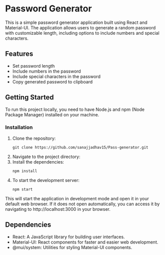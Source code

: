 # Password Generator
This is a simple password generator application built using React and Material-UI. The application allows users to generate a random password with customizable length, including options to include numbers and special characters.

## Features
- Set password length
- Include numbers in the password
- Include special characters in the password
- Copy generated password to clipboard

## Getting Started
To run this project locally, you need to have Node.js and npm (Node Package Manager) installed on your machine.

### Installation
1. Clone the repository:
    ```
    git clone https://github.com/sanajjadhav15/Pass-generator.git
2. Navigate to the project directory:
3. Install the dependencies:
    ```
    npm install
4. To start the development server:
    ```
    npm start

This will start the application in development mode and open it in your default web browser. If it does not open automatically, you can access it by navigating to http://localhost:3000 in your browser.

## Dependencies
- React: A JavaScript library for building user interfaces.
- Material-UI: React components for faster and easier web development.
- @mui/system: Utilities for styling Material-UI components.
